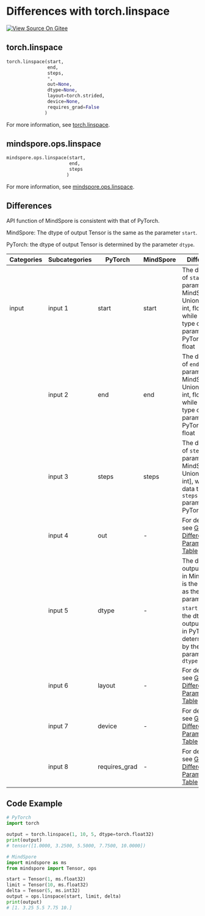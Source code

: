 # Differences with torch.linspace

[![View Source On Gitee](https://mindspore-website.obs.cn-north-4.myhuaweicloud.com/website-images/r2.3.1/resource/_static/logo_source_en.svg)](https://gitee.com/mindspore/docs/blob/r2.3.1/docs/mindspore/source_en/note/api_mapping/pytorch_diff/linspace.md)

## torch.linspace

```python
torch.linspace(start,
               end,
               steps,
               *,
               out=None,
               dtype=None,
               layout=torch.strided,
               device=None,
               requires_grad=False
              )
```

For more information, see [torch.linspace](https://pytorch.org/docs/1.8.1/generated/torch.linspace.html#torch.linspace).

## mindspore.ops.linspace

```python
mindspore.ops.linspace(start,
                       end,
                       steps
                      )
```

For more information, see [mindspore.ops.linspace](https://www.mindspore.cn/docs/en/r2.3.1/api_python/ops/mindspore.ops.linspace.html).

## Differences

API function of MindSpore is consistent with that of PyTorch.

MindSpore: The dtype of output Tensor is the same as the parameter `start`.

PyTorch: the dtype of output Tensor is determined by the parameter `dtype`.

| Categories | Subcategories | PyTorch       | MindSpore | Difference                                            |
|------------|---------------|---------------|-----------|-------------------------------------------------------|
| input      | input 1       | start         | start     | The data type of `start` parameter in MindSpore is Union[Tensor, int, float], while the data type of `start` parameter in PyTorch is float |
|            | input 2       | end           | end       | The data type of `end` parameter in MindSpore is Union[Tensor, int, float], while the data type of `end` parameter in PyTorch is float |
|            | input 3       | steps          | steps      | The data type of `steps` parameter in MindSpore is Union[Tensor, int], while the data type of `steps` parameter in PyTorch is int |
|            | input 4       | out           | -         | For details, see [General Difference Parameter Table](https://www.mindspore.cn/docs/en/r2.3.1/note/api_mapping/pytorch_api_mapping.html#general-difference-parameter-table) |
|            | input 5       | dtype         | -         | The dtype of output Tensor in MindSpore is the same as the parameter `start`，while the dtype of output Tensor in PyTorch is determined by the parameter `dtype` |
|            | input 6       | layout        | -         | For details, see [General Difference Parameter Table](https://www.mindspore.cn/docs/en/r2.3.1/note/api_mapping/pytorch_api_mapping.html#general-difference-parameter-table) |
|            | input 7       | device        | -         | For details, see [General Difference Parameter Table](https://www.mindspore.cn/docs/en/r2.3.1/note/api_mapping/pytorch_api_mapping.html#general-difference-parameter-table) |
|            | input 8       | requires_grad | -         | For details, see [General Difference Parameter Table](https://www.mindspore.cn/docs/en/r2.3.1/note/api_mapping/pytorch_api_mapping.html#general-difference-parameter-table) |

## Code Example

```python
# PyTorch
import torch

output = torch.linspace(1, 10, 5, dtype=torch.float32)
print(output)
# tensor([1.0000, 3.2500, 5.5000, 7.7500, 10.0000])

# MindSpore
import mindspore as ms
from mindspore import Tensor, ops

start = Tensor(1, ms.float32)
limit = Tensor(10, ms.float32)
delta = Tensor(5, ms.int32)
output = ops.linspace(start, limit, delta)
print(output)
# [1. 3.25 5.5 7.75 10.]
```
